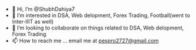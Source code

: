 - 👋 Hi, I’m @ShubhDahiya7
- 👀 I’m interested in DSA, Web delopment, Forex Trading, Football(went to Inter-IIIT as well)
- 💞️ I’m looking to collaborate on things related to DSA, Web delopment, Forex Trading
- 📫 How to reach me ... email me at pespro2727@gmail.com

<!---
ShubhDahiya7/ShubhDahiya7 is a ✨ special ✨ repository because its `README.md` (this file) appears on your GitHub profile.
You can click the Preview link to take a look at your changes.
--->
